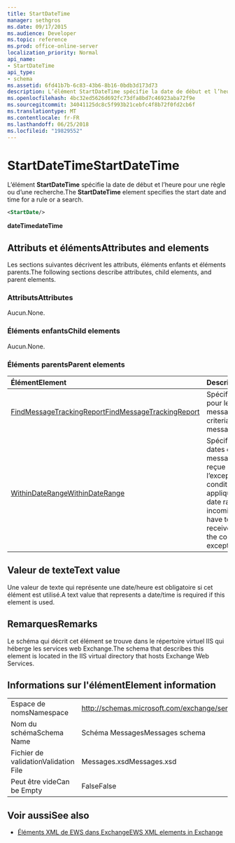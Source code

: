 ```yaml
---
title: StartDateTime
manager: sethgros
ms.date: 09/17/2015
ms.audience: Developer
ms.topic: reference
ms.prod: office-online-server
localization_priority: Normal
api_name:
- StartDateTime
api_type:
- schema
ms.assetid: 6fd41b7b-6c83-43b6-8b16-0bdb3d173d73
description: L’élément StartDateTime spécifie la date de début et l’heure pour une règle ou d’une recherche.
ms.openlocfilehash: 4bc32ed5626d692fc73dfa8bd7c46923aba72f9e
ms.sourcegitcommit: 34041125dc8c5f993b21cebfc4f8b72f0fd2cb6f
ms.translationtype: MT
ms.contentlocale: fr-FR
ms.lasthandoff: 06/25/2018
ms.locfileid: "19829552"
---
```

# <a name="startdatetime"></a><span data-ttu-id="7d548-103">StartDateTime</span><span class="sxs-lookup"><span data-stu-id="7d548-103">StartDateTime</span></span>

<span data-ttu-id="7d548-104">L’élément **StartDateTime** spécifie la date de début et l’heure pour une règle ou d’une recherche.</span><span class="sxs-lookup"><span data-stu-id="7d548-104">The **StartDateTime** element specifies the start date and time for a rule or a search.</span></span> 
  
```XML
<StartDate/>
```

<span data-ttu-id="7d548-105">**dateTime**</span><span class="sxs-lookup"><span data-stu-id="7d548-105">**dateTime**</span></span>

## <a name="attributes-and-elements"></a><span data-ttu-id="7d548-106">Attributs et éléments</span><span class="sxs-lookup"><span data-stu-id="7d548-106">Attributes and elements</span></span>

<span data-ttu-id="7d548-107">Les sections suivantes décrivent les attributs, éléments enfants et éléments parents.</span><span class="sxs-lookup"><span data-stu-id="7d548-107">The following sections describe attributes, child elements, and parent elements.</span></span>
  
### <a name="attributes"></a><span data-ttu-id="7d548-108">Attributs</span><span class="sxs-lookup"><span data-stu-id="7d548-108">Attributes</span></span>

<span data-ttu-id="7d548-109">Aucun.</span><span class="sxs-lookup"><span data-stu-id="7d548-109">None.</span></span>
  
### <a name="child-elements"></a><span data-ttu-id="7d548-110">Éléments enfants</span><span class="sxs-lookup"><span data-stu-id="7d548-110">Child elements</span></span>

<span data-ttu-id="7d548-111">Aucun.</span><span class="sxs-lookup"><span data-stu-id="7d548-111">None.</span></span>
  
### <a name="parent-elements"></a><span data-ttu-id="7d548-112">Éléments parents</span><span class="sxs-lookup"><span data-stu-id="7d548-112">Parent elements</span></span>

|<span data-ttu-id="7d548-113">**Élément**</span><span class="sxs-lookup"><span data-stu-id="7d548-113">**Element**</span></span>|<span data-ttu-id="7d548-114">**Description**</span><span class="sxs-lookup"><span data-stu-id="7d548-114">**Description**</span></span>|
|:-----|:-----|
|[<span data-ttu-id="7d548-115">FindMessageTrackingReport</span><span class="sxs-lookup"><span data-stu-id="7d548-115">FindMessageTrackingReport</span></span>](findmessagetrackingreport.md) <br/> |<span data-ttu-id="7d548-116">Spécifie les critères pour les types de messages.</span><span class="sxs-lookup"><span data-stu-id="7d548-116">Specifies criteria for the types of messages to find.</span></span>  <br/> |
|[<span data-ttu-id="7d548-117">WithinDateRange</span><span class="sxs-lookup"><span data-stu-id="7d548-117">WithinDateRange</span></span>](withindaterange.md) <br/> |<span data-ttu-id="7d548-118">Spécifie la plage de dates dans laquelle les messages entrants ont reçue dans l’ordre de l’exception ou la condition à appliquer.</span><span class="sxs-lookup"><span data-stu-id="7d548-118">Specifies the date range within which incoming messages have to have been received in order for the condition or exception to apply.</span></span>  <br/> |
   
## <a name="text-value"></a><span data-ttu-id="7d548-119">Valeur de texte</span><span class="sxs-lookup"><span data-stu-id="7d548-119">Text value</span></span>

 <span data-ttu-id="7d548-120">Une valeur de texte qui représente une date/heure est obligatoire si cet élément est utilisé.</span><span class="sxs-lookup"><span data-stu-id="7d548-120">A text value that represents a date/time is required if this element is used.</span></span> 
  
## <a name="remarks"></a><span data-ttu-id="7d548-121">Remarques</span><span class="sxs-lookup"><span data-stu-id="7d548-121">Remarks</span></span>

<span data-ttu-id="7d548-122">Le schéma qui décrit cet élément se trouve dans le répertoire virtuel IIS qui héberge les services web Exchange.</span><span class="sxs-lookup"><span data-stu-id="7d548-122">The schema that describes this element is located in the IIS virtual directory that hosts Exchange Web Services.</span></span>
  
## <a name="element-information"></a><span data-ttu-id="7d548-123">Informations sur l'élément</span><span class="sxs-lookup"><span data-stu-id="7d548-123">Element information</span></span>

|||
|:-----|:-----|
|<span data-ttu-id="7d548-124">Espace de noms</span><span class="sxs-lookup"><span data-stu-id="7d548-124">Namespace</span></span>  <br/> |http://schemas.microsoft.com/exchange/services/2006/messages  <br/> |
|<span data-ttu-id="7d548-125">Nom du schéma</span><span class="sxs-lookup"><span data-stu-id="7d548-125">Schema Name</span></span>  <br/> |<span data-ttu-id="7d548-126">Schéma Messages</span><span class="sxs-lookup"><span data-stu-id="7d548-126">Messages schema</span></span>  <br/> |
|<span data-ttu-id="7d548-127">Fichier de validation</span><span class="sxs-lookup"><span data-stu-id="7d548-127">Validation File</span></span>  <br/> |<span data-ttu-id="7d548-128">Messages.xsd</span><span class="sxs-lookup"><span data-stu-id="7d548-128">Messages.xsd</span></span>  <br/> |
|<span data-ttu-id="7d548-129">Peut être vide</span><span class="sxs-lookup"><span data-stu-id="7d548-129">Can be Empty</span></span>  <br/> |<span data-ttu-id="7d548-130">False</span><span class="sxs-lookup"><span data-stu-id="7d548-130">False</span></span>  <br/> |
   
## <a name="see-also"></a><span data-ttu-id="7d548-131">Voir aussi</span><span class="sxs-lookup"><span data-stu-id="7d548-131">See also</span></span>

- [<span data-ttu-id="7d548-132">Éléments XML de EWS dans Exchange</span><span class="sxs-lookup"><span data-stu-id="7d548-132">EWS XML elements in Exchange</span></span>](ews-xml-elements-in-exchange.md)

